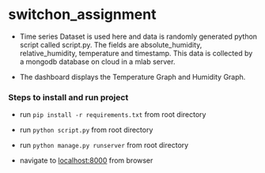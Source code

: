 # switchon_assignment


- Time series Dataset is used here and data is randomly generated python script called script.py. The fields are absolute_humidity, relative_humidity, temperature and timestamp. This data is collected by a mongodb database on cloud in a mlab server.

- The dashboard displays the Temperature Graph and Humidity Graph.

### Steps to install and run project

- run `pip install -r requirements.txt` from root directory

- run `python script.py` from root directory

- run `python manage.py runserver` from root directory

- navigate to [localhost:8000](http://localhost:8000) from browser